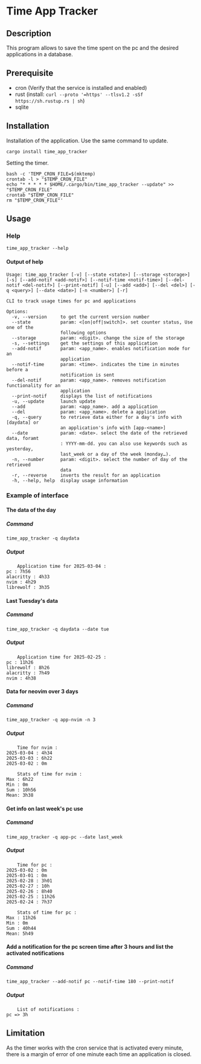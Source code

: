 # Time App Tracker

## Description
This program allows to save the time spent on the pc and the desired applications in a database.

## Prerequisite
- cron (Verify that the service is installed and enabled)
- rust (install: `curl --proto '=https' --tlsv1.2 -sSf https://sh.rustup.rs | sh`)
- sqlite

## Installation
Installation of the application. Use the same command to update.
```
cargo install time_app_tracker
```
Setting the timer.
```
bash -c 'TEMP_CRON_FILE=$(mktemp)
crontab -l > "$TEMP_CRON_FILE"
echo "* * * * * $HOME/.cargo/bin/time_app_tracker --update" >> "$TEMP_CRON_FILE"
crontab "$TEMP_CRON_FILE"
rm "$TEMP_CRON_FILE"'
```

## Usage

### Help
```
time_app_tracker --help
```

#### Output of help
```
Usage: time_app_tracker [-v] [--state <state>] [--storage <storage>] [-s] [--add-notif <add-notif>] [--notif-time <notif-time>] [--del-notif <del-notif>] [--print-notif] [-u] [--add <add>] [--del <del>] [-q <query>] [--date <date>] [-n <number>] [-r]

CLI to track usage times for pc and applications

Options:
  -v, --version     to get the current version number
  --state           param: <[on|off|switch]>. set counter status, Use one of the
                    following options
  --storage         param: <digit>. change the size of the storage
  -s, --settings    get the settings of this application
  --add-notif       param: <app_name>. enables notification mode for an
                    application
  --notif-time      param: <time>. indicates the time in minutes before a
                    notification is sent
  --del-notif       param: <app_name>. removes notification functionality for an
                    application
  --print-notif     displays the list of notifications
  -u, --update      launch update
  --add             param: <app_name>. add a application
  --del             param: <app_name>. delete a application
  -q, --query       to retrieve data either for a day's info with [daydata] or
                    an application's info with [app-<name>]
  --date            param: <date>. select the date of the retrieved data, foramt
                    : YYYY-mm-dd. you can also use keywords such as yesterday,
                    last_week or a day of the week (monday…).
  -n, --number      param: <digit>. select the number of day of the retrieved
                    data
  -r, --reverse     inverts the result for an application
  -h, --help, help  display usage information
```

### Example of interface
#### The data of the day
##### Command
```
time_app_tracker -q daydata
```

##### Output
```
	Application time for 2025-03-04 :
pc : 7h56
alacritty : 4h33
nvim : 4h29
librewolf : 3h35
```

#### Last Tuesday's data
##### Command
```
time_app_tracker -q daydata --date tue
```

##### Output
```
	Application time for 2025-02-25 :
pc : 11h26
librewolf : 8h26
alacritty : 7h49
nvim : 4h38
```

#### Data for neovim over 3 days
##### Command
```
time_app_tracker -q app-nvim -n 3
```

##### Output
```
	Time for nvim :
2025-03-04 : 4h34
2025-03-03 : 6h22
2025-03-02 : 0m

	Stats of time for nvim :
Max : 6h22
Min : 0m
Sum : 10h56
Mean: 3h38
```

#### Get info on last week's pc use
##### Command
```
time_app_tracker -q app-pc --date last_week
```

##### Output
```
	Time for pc :
2025-03-02 : 0m
2025-03-01 : 0m
2025-02-28 : 3h01
2025-02-27 : 10h
2025-02-26 : 8h40
2025-02-25 : 11h26
2025-02-24 : 7h37

	Stats of time for pc :
Max : 11h26
Min : 0m
Sum : 40h44
Mean: 5h49
```

#### Add a notification for the pc screen time after 3 hours and list the activated notifications
##### Command
```
time_app_tracker --add-notif pc --notif-time 180 --print-notif
```

##### Output
```
	List of notifications :
pc => 3h
```

## Limitation
As the timer works with the cron service that is activated every minute, there is a margin of error of one minute each time an application is closed.

